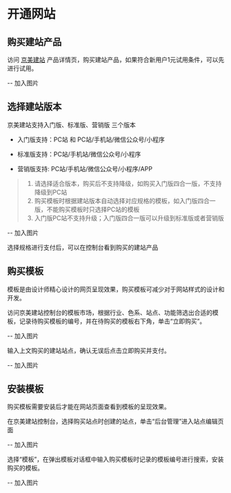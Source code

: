 # 开通网站

## 购买建站产品

访问 [京美建站](https://www.jdcloud.com/cn/products/jdcloud-site-short) 产品详情页，购买建站产品，如果符合新用户1元试用条件，可以先进行试用。




-- 加入图片






   
## 选择建站版本
   
京美建站支持入门版、标准版、营销版 三个版本

- 入门版支持：PC站 和 PC站/手机站/微信公众号/小程序

- 标准版支持：PC站/手机站/微信公众号/小程序

- 营销版支持: PC站/手机站/微信公众号/小程序/APP

> 1. 请选择适合版本，购买后不支持降级，如购买入门版四合一版，不支持降级到PC站
> 2. 购买模板时根据建站版本自动选择对应规格的模板，如入门版四合一版，不能购买模板时只选择PC站的模板
> 3. 入门版PC站不支持升级；入门版四合一版可以升级到标准版或者营销版





-- 加入图片



选择规格进行支付后，可以在控制台看到购买的建站产品








## 购买模板

模板是由设计师精心设计的网页呈现效果，购买模板可减少对于网站样式的设计和开发。

访问京美建站控制台的模板市场，根据行业、色系、站点、功能筛选出合适的模板，记录待购买模板的编号，并在待购买的模板右下角，单击“立即购买”。

-- 加入图片



输入上文购买的建站站点，确认无误后点击立即购买并支付。

-- 加入图片



## 安装模板


购买模板需要安装后才能在网站页面查看到模板的呈现效果。

在京美建站控制台，选择购买站点时创建的站点，单击“后台管理”进入站点编辑页面



-- 加入图片



选择“模板”，在弹出模板对话框中输入购买模板时记录的模板编号进行搜索，安装购买的模板。



-- 加入图片






